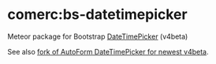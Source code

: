 # comerc:bs-datetimepicker
Meteor package for Bootstrap [DateTimePicker](https://github.com/Eonasdan/bootstrap-datetimepicker) (v4beta)

See also [fork of AutoForm DateTimePicker for newest v4beta](https://github.com/comerc/meteor-autoform-bs-datetimepicker/tree/v4beta).

